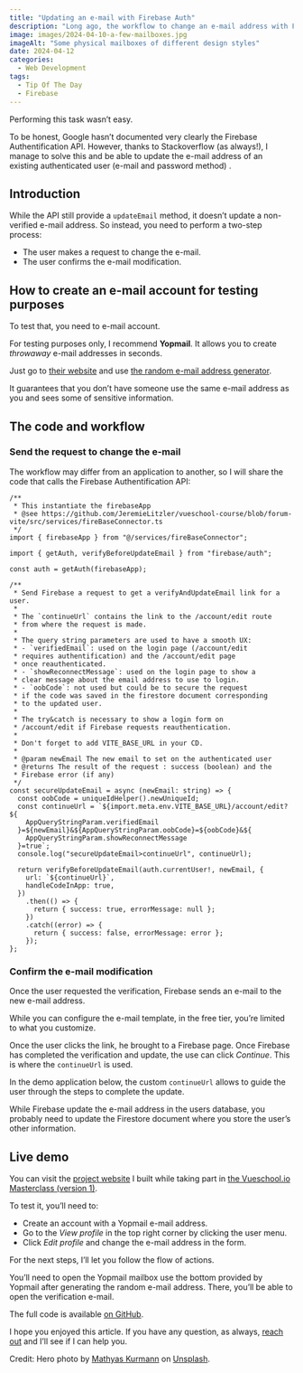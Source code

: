 ```yaml
---
title: "Updating an e-mail with Firebase Auth"
description: "Long ago, the workflow to change an e-mail address with Firebase Authentification was simple, but less secure. With Firebase 9, it changed and you need to verify the e-mail address when updating it. I’ll show you how it works.."
image: images/2024-04-10-a-few-mailboxes.jpg
imageAlt: "Some physical mailboxes of different design styles"
date: 2024-04-12
categories:
  - Web Development
tags:
  - Tip Of The Day
  - Firebase
---
```


Performing this task wasn’t easy.

To be honest, Google hasn’t documented very clearly the Firebase Authentification API. However, thanks to Stackoverflow (as always!), I manage to solve this and be able to update the e-mail address of an existing authenticated user (e-mail and password method) .

## Introduction

While the API still provide a `updateEmail` method, it doesn’t update a non-verified e-mail address. So instead, you need to perform a two-step process:

- The user makes a request to change the e-mail.
- The user confirms the e-mail modification.

## How to create an e-mail account for testing purposes

To test that, you need to e-mail account.

For testing purposes only, I recommend **Yopmail**. It allows you to create _throwaway_ e-mail addresses in seconds.

Just go to [their website](https://yopmail.com/) and use [the random e-mail address generator](https://yopmail.com/email-generator).

It guarantees that you don’t have someone use the same e-mail address as you and sees some of sensitive information.

## The code and workflow

### Send the request to change the e-mail

The workflow may differ from an application to another, so I will share the code that calls the Firebase Authentification API:

```tsx
/**
 * This instantiate the firebaseApp
 * @see https://github.com/JeremieLitzler/vueschool-course/blob/forum-vite/src/services/fireBaseConnector.ts
 */
import { firebaseApp } from "@/services/fireBaseConnector";

import { getAuth, verifyBeforeUpdateEmail } from "firebase/auth";

const auth = getAuth(firebaseApp);

/**
 * Send Firebase a request to get a verifyAndUpdateEmail link for a user.
 *
 * The `continueUrl` contains the link to the /account/edit route
 * from where the request is made.
 *
 * The query string parameters are used to have a smooth UX:
 * - `verifiedEmail`: used on the login page (/account/edit
 * requires authentification) and the /account/edit page
 * once reauthenticated.
 * - `showReconnectMessage`: used on the login page to show a
 * clear message about the email address to use to login.
 * - `oobCode`: not used but could be to secure the request
 * if the code was saved in the firestore document corresponding
 * to the updated user.
 *
 * The try&catch is necessary to show a login form on
 * /account/edit if Firebase requests reauthentication.
 *
 * Don't forget to add VITE_BASE_URL in your CD.
 *
 * @param newEmail The new email to set on the authenticated user
 * @returns The result of the request : success (boolean) and the
 * Firebase error (if any)
 */
const secureUpdateEmail = async (newEmail: string) => {
  const oobCode = uniqueIdHelper().newUniqueId;
  const continueUrl = `${import.meta.env.VITE_BASE_URL}/account/edit?${
    AppQueryStringParam.verifiedEmail
  }=${newEmail}&${AppQueryStringParam.oobCode}=${oobCode}&${
    AppQueryStringParam.showReconnectMessage
  }=true`;
  console.log("secureUpdateEmail>continueUrl", continueUrl);

  return verifyBeforeUpdateEmail(auth.currentUser!, newEmail, {
    url: `${continueUrl}`,
    handleCodeInApp: true,
  })
    .then(() => {
      return { success: true, errorMessage: null };
    })
    .catch((error) => {
      return { success: false, errorMessage: error };
    });
};
```

### Confirm the e-mail modification

Once the user requested the verification, Firebase sends an e-mail to the new e-mail address.

While you can configure the e-mail template, in the free tier, you’re limited to what you customize.

Once the user clicks the link, he brought to a Firebase page. Once Firebase has completed the verification and update, the use can click _Continue_. This is where the `continueUrl` is used.

In the demo application below, the custom `continueUrl` allows to guide the user through the steps to complete the update.

While Firebase update the e-mail address in the users database, you probably need to update the Firestore document where you store the user’s other information.

## Live demo

You can visit the [project website](https://vueschool-masterclass-vite.netlify.app/) I built while taking part in [the Vueschool.io Masterclass (version 1)](https://vueschool.io/the-vuejs-master-class).

To test it, you’ll need to:

- Create an account with a Yopmail e-mail address.
- Go to the _View profile_ in the top right corner by clicking the user menu.
- Click _Edit profile_ and change the e-mail address in the form.

For the next steps, I’ll let you follow the flow of actions.

You’ll need to open the Yopmail mailbox use the bottom provided by Yopmail after generating the random e-mail address. There, you’ll be able to open the verification e-mail.

The full code is available [on GitHub](https://github.com/JeremieLitzler/vueschool-course/tree/forum-vite).

I hope you enjoyed this article. If you have any question, as always, [reach out](../../../page/contact-me/index.md) and I’ll see if I can help you.

Credit: Hero photo by [Mathyas Kurmann](https://unsplash.com/@mathyaskurmann?utm_content=creditCopyText&utm_medium=referral&utm_source=unsplash) on [Unsplash](https://unsplash.com/photos/six-assorted-color-mail-boxes-fb7yNPbT0l8?utm_content=creditCopyText&utm_medium=referral&utm_source=unsplash).
